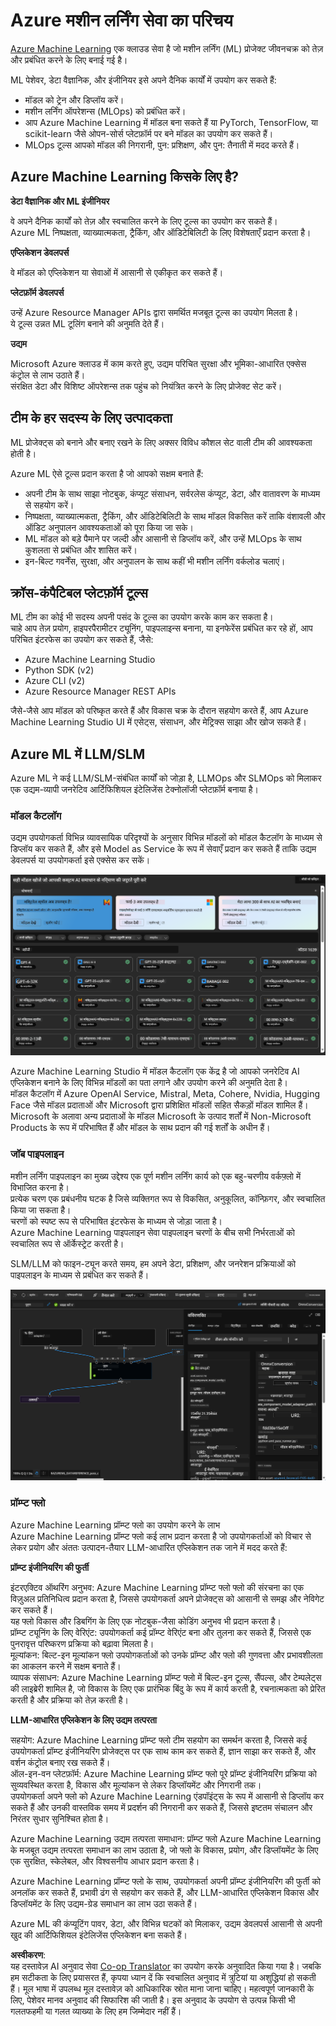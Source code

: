 <!--
CO_OP_TRANSLATOR_METADATA:
{
  "original_hash": "315566447513c4c6215ea5a004315e4f",
  "translation_date": "2025-04-04T19:09:47+00:00",
  "source_file": "md\\03.FineTuning\\Introduce_AzureML.md",
  "language_code": "hi"
}
-->
# **Azure मशीन लर्निंग सेवा का परिचय**

[Azure Machine Learning](https://ml.azure.com?WT.mc_id=aiml-138114-kinfeylo) एक क्लाउड सेवा है जो मशीन लर्निंग (ML) प्रोजेक्ट जीवनचक्र को तेज़ और प्रबंधित करने के लिए बनाई गई है।

ML पेशेवर, डेटा वैज्ञानिक, और इंजीनियर इसे अपने दैनिक कार्यों में उपयोग कर सकते हैं:

- मॉडल को ट्रेन और डिप्लॉय करें।
- मशीन लर्निंग ऑपरेशन्स (MLOps) को प्रबंधित करें।
- आप Azure Machine Learning में मॉडल बना सकते हैं या PyTorch, TensorFlow, या scikit-learn जैसे ओपन-सोर्स प्लेटफ़ॉर्म पर बने मॉडल का उपयोग कर सकते हैं।
- MLOps टूल्स आपको मॉडल की निगरानी, पुन: प्रशिक्षण, और पुन: तैनाती में मदद करते हैं।

## Azure Machine Learning किसके लिए है?

**डेटा वैज्ञानिक और ML इंजीनियर**

वे अपने दैनिक कार्यों को तेज़ और स्वचालित करने के लिए टूल्स का उपयोग कर सकते हैं।  
Azure ML निष्पक्षता, व्याख्यात्मकता, ट्रैकिंग, और ऑडिटेबिलिटी के लिए विशेषताएँ प्रदान करता है।  

**एप्लिकेशन डेवलपर्स**

वे मॉडल को एप्लिकेशन या सेवाओं में आसानी से एकीकृत कर सकते हैं।  

**प्लेटफ़ॉर्म डेवलपर्स**

उन्हें Azure Resource Manager APIs द्वारा समर्थित मजबूत टूल्स का उपयोग मिलता है।  
ये टूल्स उन्नत ML टूलिंग बनाने की अनुमति देते हैं।  

**उद्यम**

Microsoft Azure क्लाउड में काम करते हुए, उद्यम परिचित सुरक्षा और भूमिका-आधारित एक्सेस कंट्रोल से लाभ उठाते हैं।  
संरक्षित डेटा और विशिष्ट ऑपरेशन्स तक पहुंच को नियंत्रित करने के लिए प्रोजेक्ट सेट करें।  

## टीम के हर सदस्य के लिए उत्पादकता

ML प्रोजेक्ट्स को बनाने और बनाए रखने के लिए अक्सर विविध कौशल सेट वाली टीम की आवश्यकता होती है।

Azure ML ऐसे टूल्स प्रदान करता है जो आपको सक्षम बनाते हैं:
- अपनी टीम के साथ साझा नोटबुक, कंप्यूट संसाधन, सर्वरलेस कंप्यूट, डेटा, और वातावरण के माध्यम से सहयोग करें।
- निष्पक्षता, व्याख्यात्मकता, ट्रैकिंग, और ऑडिटेबिलिटी के साथ मॉडल विकसित करें ताकि वंशावली और ऑडिट अनुपालन आवश्यकताओं को पूरा किया जा सके।
- ML मॉडल को बड़े पैमाने पर जल्दी और आसानी से डिप्लॉय करें, और उन्हें MLOps के साथ कुशलता से प्रबंधित और शासित करें।
- इन-बिल्ट गवर्नेंस, सुरक्षा, और अनुपालन के साथ कहीं भी मशीन लर्निंग वर्कलोड चलाएं।

## क्रॉस-कंपैटिबल प्लेटफ़ॉर्म टूल्स

ML टीम का कोई भी सदस्य अपनी पसंद के टूल्स का उपयोग करके काम कर सकता है।  
चाहे आप तेज़ प्रयोग, हाइपरपैरामीटर ट्यूनिंग, पाइपलाइन्स बनाना, या इनफेरेंस प्रबंधित कर रहे हों, आप परिचित इंटरफेस का उपयोग कर सकते हैं, जैसे:
- Azure Machine Learning Studio
- Python SDK (v2)
- Azure CLI (v2)
- Azure Resource Manager REST APIs

जैसे-जैसे आप मॉडल को परिष्कृत करते हैं और विकास चक्र के दौरान सहयोग करते हैं, आप Azure Machine Learning Studio UI में एसेट्स, संसाधन, और मेट्रिक्स साझा और खोज सकते हैं।

## **Azure ML में LLM/SLM**

Azure ML ने कई LLM/SLM-संबंधित कार्यों को जोड़ा है, LLMOps और SLMOps को मिलाकर एक उद्यम-व्यापी जनरेटिव आर्टिफिशियल इंटेलिजेंस टेक्नोलॉजी प्लेटफ़ॉर्म बनाया है।

### **मॉडल कैटलॉग**

उद्यम उपयोगकर्ता विभिन्न व्यावसायिक परिदृश्यों के अनुसार विभिन्न मॉडलों को मॉडल कैटलॉग के माध्यम से डिप्लॉय कर सकते हैं, और इसे Model as Service के रूप में सेवाएँ प्रदान कर सकते हैं ताकि उद्यम डेवलपर्स या उपयोगकर्ता इसे एक्सेस कर सकें।

![models](../../../../translated_images/models.2450411eac222e539ffb55785a8f550d01be1030bd8eb67c9c4f9ae4ca5d64be.hi.png)

Azure Machine Learning Studio में मॉडल कैटलॉग एक केंद्र है जो आपको जनरेटिव AI एप्लिकेशन बनाने के लिए विभिन्न मॉडलों का पता लगाने और उपयोग करने की अनुमति देता है।  
मॉडल कैटलॉग में Azure OpenAI Service, Mistral, Meta, Cohere, Nvidia, Hugging Face जैसे मॉडल प्रदाताओं और Microsoft द्वारा प्रशिक्षित मॉडलों सहित सैकड़ों मॉडल शामिल हैं।  
Microsoft के अलावा अन्य प्रदाताओं के मॉडल Microsoft के उत्पाद शर्तों में Non-Microsoft Products के रूप में परिभाषित हैं और मॉडल के साथ प्रदान की गई शर्तों के अधीन हैं।

### **जॉब पाइपलाइन**

मशीन लर्निंग पाइपलाइन का मुख्य उद्देश्य एक पूर्ण मशीन लर्निंग कार्य को एक बहु-चरणीय वर्कफ़्लो में विभाजित करना है।  
प्रत्येक चरण एक प्रबंधनीय घटक है जिसे व्यक्तिगत रूप से विकसित, अनुकूलित, कॉन्फ़िगर, और स्वचालित किया जा सकता है।  
चरणों को स्पष्ट रूप से परिभाषित इंटरफेस के माध्यम से जोड़ा जाता है।  
Azure Machine Learning पाइपलाइन सेवा पाइपलाइन चरणों के बीच सभी निर्भरताओं को स्वचालित रूप से ऑर्केस्ट्रेट करती है।

SLM/LLM को फाइन-ट्यून करते समय, हम अपने डेटा, प्रशिक्षण, और जनरेशन प्रक्रियाओं को पाइपलाइन के माध्यम से प्रबंधित कर सकते हैं।

![finetuning](../../../../translated_images/finetuning.b52e4aa971dfd8d3c668db913a2b419380533bd3a920d227ec19c078b7b3f309.hi.png)

### **प्रॉम्प्ट फ्लो**

Azure Machine Learning प्रॉम्प्ट फ्लो का उपयोग करने के लाभ  
Azure Machine Learning प्रॉम्प्ट फ्लो कई लाभ प्रदान करता है जो उपयोगकर्ताओं को विचार से लेकर प्रयोग और अंततः उत्पादन-तैयार LLM-आधारित एप्लिकेशन तक जाने में मदद करते हैं:

**प्रॉम्प्ट इंजीनियरिंग की फुर्ती**

इंटरएक्टिव ऑथरिंग अनुभव: Azure Machine Learning प्रॉम्प्ट फ्लो फ्लो की संरचना का एक विज़ुअल प्रतिनिधित्व प्रदान करता है, जिससे उपयोगकर्ता अपने प्रोजेक्ट्स को आसानी से समझ और नेविगेट कर सकते हैं।  
यह फ्लो विकास और डिबगिंग के लिए एक नोटबुक-जैसा कोडिंग अनुभव भी प्रदान करता है।  
प्रॉम्प्ट ट्यूनिंग के लिए वेरिएंट: उपयोगकर्ता कई प्रॉम्प्ट वेरिएंट बना और तुलना कर सकते हैं, जिससे एक पुनरावृत्त परिष्करण प्रक्रिया को बढ़ावा मिलता है।  
मूल्यांकन: बिल्ट-इन मूल्यांकन फ्लो उपयोगकर्ताओं को उनके प्रॉम्प्ट और फ्लो की गुणवत्ता और प्रभावशीलता का आकलन करने में सक्षम बनाते हैं।  
व्यापक संसाधन: Azure Machine Learning प्रॉम्प्ट फ्लो में बिल्ट-इन टूल्स, सैंपल्स, और टेम्पलेट्स की लाइब्रेरी शामिल है, जो विकास के लिए एक प्रारंभिक बिंदु के रूप में कार्य करती है, रचनात्मकता को प्रेरित करती है और प्रक्रिया को तेज़ करती है।

**LLM-आधारित एप्लिकेशन के लिए उद्यम तत्परता**

सहयोग: Azure Machine Learning प्रॉम्प्ट फ्लो टीम सहयोग का समर्थन करता है, जिससे कई उपयोगकर्ता प्रॉम्प्ट इंजीनियरिंग प्रोजेक्ट्स पर एक साथ काम कर सकते हैं, ज्ञान साझा कर सकते हैं, और वर्शन कंट्रोल बनाए रख सकते हैं।  
ऑल-इन-वन प्लेटफ़ॉर्म: Azure Machine Learning प्रॉम्प्ट फ्लो पूरे प्रॉम्प्ट इंजीनियरिंग प्रक्रिया को सुव्यवस्थित करता है, विकास और मूल्यांकन से लेकर डिप्लॉयमेंट और निगरानी तक।  
उपयोगकर्ता अपने फ्लो को Azure Machine Learning एंडपॉइंट्स के रूप में आसानी से डिप्लॉय कर सकते हैं और उनकी वास्तविक समय में प्रदर्शन की निगरानी कर सकते हैं, जिससे इष्टतम संचालन और निरंतर सुधार सुनिश्चित होता है।  

Azure Machine Learning उद्यम तत्परता समाधान: प्रॉम्प्ट फ्लो Azure Machine Learning के मजबूत उद्यम तत्परता समाधान का लाभ उठाता है, जो फ्लो के विकास, प्रयोग, और डिप्लॉयमेंट के लिए एक सुरक्षित, स्केलेबल, और विश्वसनीय आधार प्रदान करता है।

Azure Machine Learning प्रॉम्प्ट फ्लो के साथ, उपयोगकर्ता अपनी प्रॉम्प्ट इंजीनियरिंग की फुर्ती को अनलॉक कर सकते हैं, प्रभावी ढंग से सहयोग कर सकते हैं, और LLM-आधारित एप्लिकेशन विकास और डिप्लॉयमेंट के लिए उद्यम-ग्रेड समाधान का लाभ उठा सकते हैं।

Azure ML की कंप्यूटिंग पावर, डेटा, और विभिन्न घटकों को मिलाकर, उद्यम डेवलपर्स आसानी से अपनी खुद की आर्टिफिशियल इंटेलिजेंस एप्लिकेशन बना सकते हैं।

**अस्वीकरण**:  
यह दस्तावेज़ AI अनुवाद सेवा [Co-op Translator](https://github.com/Azure/co-op-translator) का उपयोग करके अनुवादित किया गया है। जबकि हम सटीकता के लिए प्रयासरत हैं, कृपया ध्यान दें कि स्वचालित अनुवाद में त्रुटियां या अशुद्धियां हो सकती हैं। मूल भाषा में उपलब्ध मूल दस्तावेज़ को आधिकारिक स्रोत माना जाना चाहिए। महत्वपूर्ण जानकारी के लिए, पेशेवर मानव अनुवाद की सिफारिश की जाती है। इस अनुवाद के उपयोग से उत्पन्न किसी भी गलतफहमी या गलत व्याख्या के लिए हम जिम्मेदार नहीं हैं।